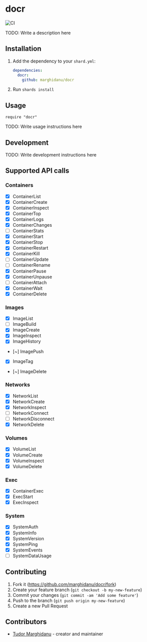 # docr

![CI](https://github.com/marghidanu/docr/workflows/CI/badge.svg)

TODO: Write a description here

## Installation

1. Add the dependency to your `shard.yml`:

   ```yaml
   dependencies:
     docr:
       github: marghidanu/docr
   ```

2. Run `shards install`

## Usage

```crystal
require "docr"
```

TODO: Write usage instructions here

## Development

TODO: Write development instructions here

## Supported API calls

### Containers

* [x] ContainerList
* [x] ContainerCreate
* [x] ContainerInspect
* [x] ContainerTop
* [x] ContainerLogs
* [x] ContainerChanges
* [ ] ContainerStats
* [x] ContainerStart
* [x] ContainerStop
* [x] ContainerRestart
* [x] ContainerKill
* [ ] ContainerUpdate
* [ ] ContainerRename
* [x] ContainerPause
* [x] ContainerUnpause
* [ ] ContainerAttach
* [x] ContainerWait
* [x] ContainerDelete

### Images

* [x] ImageList
* [ ] ImageBuild
* [x] ImageCreate
* [x] ImageInspect
* [x] ImageHistory
* [~] ImagePush
* [x] ImageTag
* [~] ImageDelete

### Networks

* [x] NetworkList
* [x] NetworkCreate
* [x] NetworkInspect
* [ ] NetworkConnect
* [ ] NetworkDisconnect
* [x] NetworkDelete

### Volumes

* [x] VolumeList
* [x] VolumeCreate
* [x] VolumeInspect
* [x] VolumeDelete

### Exec

* [x] ContainerExec
* [x] ExecStart
* [x] ExecInspect

### System

* [x] SystemAuth
* [x] SystemInfo
* [x] SystemVersion
* [x] SystemPing
* [x] SystemEvents
* [ ] SystemDataUsage

## Contributing

1. Fork it (<https://github.com/marghidanu/docr/fork>)
2. Create your feature branch (`git checkout -b my-new-feature`)
3. Commit your changes (`git commit -am 'Add some feature'`)
4. Push to the branch (`git push origin my-new-feature`)
5. Create a new Pull Request

## Contributors

- [Tudor Marghidanu](https://github.com/marghidanu) - creator and maintainer

